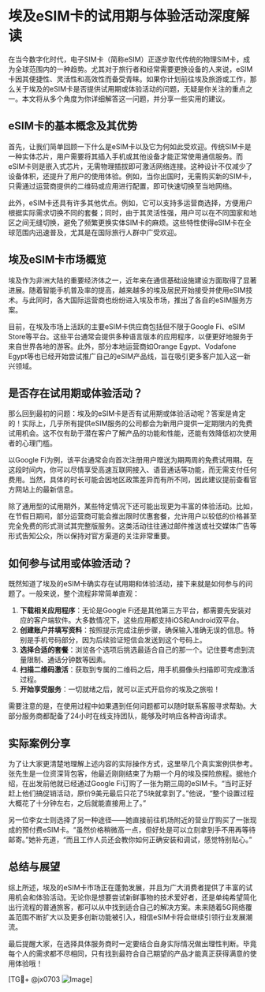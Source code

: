 # 埃及eSIM卡的试用期与体验活动深度解读

在当今数字化时代，电子SIM卡（简称eSIM）正逐步取代传统的物理SIM卡，成为全球范围内的一种趋势。尤其对于旅行者和经常需要更换设备的人来说，eSIM卡因其便捷性、灵活性和高效性而备受青睐。如果你计划前往埃及旅游或工作，那么关于埃及的eSIM卡是否提供试用期或体验活动的问题，无疑是你关注的重点之一。本文将从多个角度为你详细解答这一问题，并分享一些实用的建议。

## eSIM卡的基本概念及其优势

首先，让我们简单回顾一下什么是eSIM卡以及它为何如此受欢迎。传统SIM卡是一种实体芯片，用户需要将其插入手机或其他设备才能正常使用通信服务。而eSIM卡则是嵌入式芯片，无需物理插拔即可激活网络连接。这种设计不仅减少了设备体积，还提升了用户的使用体验。例如，当你出国时，无需购买新的SIM卡，只需通过运营商提供的二维码或应用进行配置，即可快速切换至当地网络。

此外，eSIM卡还具有许多其他优点。例如，它可以支持多运营商选择，方便用户根据实际需求切换不同的套餐；同时，由于其灵活性强，用户可以在不同国家和地区之间无缝切换，避免了频繁更换实体SIM卡的麻烦。这些特性使得eSIM卡在全球范围内迅速普及，尤其是在国际旅行人群中广受欢迎。

## 埃及eSIM卡市场概览

埃及作为非洲大陆的重要经济体之一，近年来在通信基础设施建设方面取得了显著进展。随着智能手机普及率的提高，越来越多的埃及居民开始接受并使用eSIM技术。与此同时，各大国际运营商也纷纷进入埃及市场，推出了各自的eSIM服务方案。

目前，在埃及市场上活跃的主要eSIM卡供应商包括但不限于Google Fi、eSIM Store等平台。这些平台通常会提供多种语言版本的应用程序，以便更好地服务于来自世界各地的游客。此外，部分本地运营商如Orange Egypt、Vodafone Egypt等也已经开始尝试推广自己的eSIM产品线，旨在吸引更多客户加入这一新兴领域。

## 是否存在试用期或体验活动？

那么回到最初的问题：埃及的eSIM卡是否有试用期或体验活动呢？答案是肯定的！实际上，几乎所有提供eSIM服务的公司都会为新用户提供一定期限内的免费试用机会。这不仅有助于潜在客户了解产品的功能和性能，还能有效降低初次使用者的心理门槛。

以Google Fi为例，该平台通常会向首次注册用户赠送为期两周的免费试用期。在这段时间内，你可以尽情享受高速互联网接入、语音通话等功能，而无需支付任何费用。当然，具体的时长可能会因地区政策差异而有所不同，因此建议提前查看官方网站上的最新信息。

除了通用型的试用期外，某些特定情况下还可能出现更为丰富的体验活动。比如，在节假日期间，部分运营商可能会推出限时优惠套餐，允许用户以较低的价格甚至完全免费的形式测试其完整版服务。这类活动往往通过邮件推送或社交媒体广告等形式告知公众，所以保持对官方渠道的关注非常重要。

## 如何参与试用或体验活动？

既然知道了埃及的eSIM卡确实存在试用期和体验活动，接下来就是如何参与的问题了。一般来说，整个流程非常简单直观：

1. **下载相关应用程序**：无论是Google Fi还是其他第三方平台，都需要先安装对应的客户端软件。大多数情况下，这些应用都支持iOS和Android双平台。
2. **创建账户并填写资料**：按照提示完成注册步骤，确保输入准确无误的信息。特别是手机号码部分，因为后续验证短信会发送到这个号码上。
3. **选择合适的套餐**：浏览各个选项后挑选最适合自己的那一个。记住要考虑到流量限制、通话分钟数等因素。
4. **扫描二维码激活**：获取到专属的二维码之后，用手机摄像头扫描即可完成激活过程。
5. **开始享受服务**：一切就绪之后，就可以正式开启你的埃及之旅啦！

需要注意的是，在使用过程中如果遇到任何问题都可以随时联系客服寻求帮助。大部分服务商都配备了24小时在线支持团队，能够及时响应各种咨询请求。

## 实际案例分享

为了让大家更清楚地理解上述内容的实际操作方式，这里举几个真实案例供参考。张先生是一位资深背包客，他最近刚刚结束了为期一个月的埃及探险旅程。据他介绍，在出发前他就已经通过Google Fi订购了一张为期三周的eSIM卡。“当时正好赶上他们搞促销活动，原价9美元最后只花了5块就拿到了。”他说，“整个设置过程大概花了十分钟左右，之后就能直接用上了。”

另一位李女士则选择了另一种途径——她直接前往机场附近的营业厅购买了一张现成的预付费eSIM卡。“虽然价格稍微高一点，但好处是可以立刻拿到手不用再等待邮寄。”她补充道，“而且工作人员还会教你如何正确安装和调试，感觉特别贴心。”

## 总结与展望

综上所述，埃及的eSIM卡市场正在蓬勃发展，并且为广大消费者提供了丰富的试用机会和体验活动。无论你是想要尝试新鲜事物的技术爱好者，还是单纯希望简化出行流程的普通旅客，都可以从中找到适合自己的解决方案。未来随着5G网络覆盖范围不断扩大以及更多创新功能被引入，相信eSIM卡将会继续引领行业发展潮流。

最后提醒大家，在选择具体服务商时一定要结合自身实际情况做出理性判断。毕竟每个人的需求都不尽相同，只有找到最符合自己期望的产品才能真正获得满意的使用体验哦！

[TG💪+ @jx0703 ![Image](https://github.com/user-attachments/assets/dbca1d08-cadb-493c-b0ec-ad6f7a83f270)]